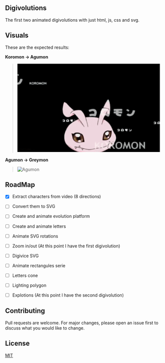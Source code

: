 ## Digivolutions
The first two animated digivolutions with just html, js, css and svg.

## Visuals

These are the expected results:

**Koromon -> Agumon**
> ![Koromon](https://github.com/AndresSp/digivolutions/blob/main/examples/koromon.gif)

**Agumon -> Greymon**
> ![Agumon](https://github.com/AndresSp/digivolutions/blob/main/examples/agumon.gif)

## RoadMap
- [x] Extract characters from video (8 directions)
- [ ] Convert them to SVG
- [ ] Create and animate evolution platform
- [ ] Create and animate letters
- [ ] Animate SVG rotations
- [ ] Zoom in/out (At this point I have the first digivolution)
- [ ] Digivice SVG
- [ ] Animate rectangules serie
- [ ] Letters cone
- [ ] Lighting polygon 
- [ ] Explotions (At this point I have the second digivolution)


## Contributing
Pull requests are welcome. For major changes, please open an issue first to discuss what you would like to change.

## License
[MIT](https://choosealicense.com/licenses/mit/)
